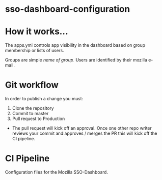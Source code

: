 # sso-dashboard-configuration

# How it works...

The apps.yml controls app visibility in the dashboard based on group membership
or lists of users.  

Groups are simple _name of group_.  Users are identified by their mozilla
e-mail.

# Git workflow

In order to publish a change you must:

1. Clone the repository
2. Commit to master
3. Pull request to Production
  * The pull request will kick off an approval.  Once one other repo writer
    reviews your commit and approves / merges the PR this will kick off the CI
    pipeline.  

# CI Pipeline

Configuration files for the Mozilla SSO-Dashboard. 

